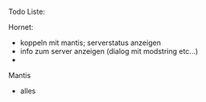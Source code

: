 Todo Liste:

Hornet:
- koppeln mit mantis; serverstatus anzeigen
- info zum server anzeigen (dialog mit modstring etc...)
- 


Mantis
- alles
